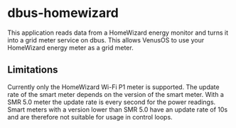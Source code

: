 # dbus-homewizard

This application reads data from a HomeWizard energy monitor and turns it into a grid meter service on dbus. 
This allows VenusOS to use your HomeWizard energy meter as a grid meter.

## Limitations

Currently only the HomeWizard Wi-Fi P1 meter is supported.
The update rate of the smart meter depends on the version of the smart meter.
With a SMR 5.0 meter the update rate is every second for the power readings.
Smart meters with a version lower than SMR 5.0 have an update rate of 10s and
are therefore not suitable for usage in control loops.
